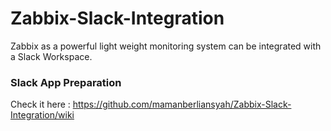 # Zabbix-Slack-Integration
Zabbix as a powerful light weight monitoring system can be integrated with a Slack Workspace.

### Slack App Preparation
Check it here : https://github.com/mamanberliansyah/Zabbix-Slack-Integration/wiki
